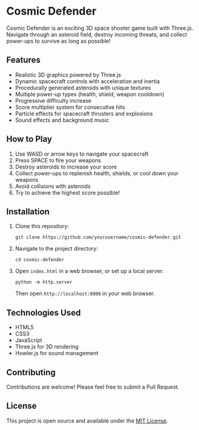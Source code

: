# Cosmic Defender

Cosmic Defender is an exciting 3D space shooter game built with Three.js. Navigate through an asteroid field, destroy incoming threats, and collect power-ups to survive as long as possible!

## Features

- Realistic 3D graphics powered by Three.js
- Dynamic spacecraft controls with acceleration and inertia
- Procedurally generated asteroids with unique textures
- Multiple power-up types (health, shield, weapon cooldown)
- Progressive difficulty increase
- Score multiplier system for consecutive hits
- Particle effects for spacecraft thrusters and explosions
- Sound effects and background music

## How to Play

1. Use WASD or arrow keys to navigate your spacecraft
2. Press SPACE to fire your weapons
3. Destroy asteroids to increase your score
4. Collect power-ups to replenish health, shields, or cool down your weapons
5. Avoid collisions with asteroids
6. Try to achieve the highest score possible!

## Installation

1. Clone this repository:
   ```
   git clone https://github.com/yourusername/cosmic-defender.git
   ```
2. Navigate to the project directory:
   ```
   cd cosmic-defender
   ```
3. Open `index.html` in a web browser, or set up a local server:
   ```
   python -m http.server
   ```
   Then open `http://localhost:8000` in your web browser.

## Technologies Used

- HTML5
- CSS3
- JavaScript
- Three.js for 3D rendering
- Howler.js for sound management

## Contributing

Contributions are welcome! Please feel free to submit a Pull Request.

## License

This project is open source and available under the [MIT License](LICENSE).